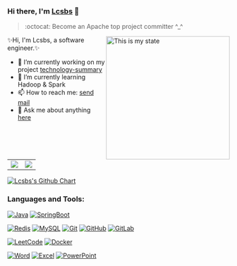 <!--
**Lcsbs/Lcsbs** is a ✨ _special_ ✨ repository because its `README.md` (this file) appears on your GitHub profile.

Here are some ideas to get you started:

- 🔭 I’m currently working on ...
- 🌱 I’m currently learning ...
- 👯 I’m looking to collaborate on ...
- 🤔 I’m looking for help with ...
- 💬 Ask me about ...
- 📫 How to reach me: ...
- 😄 Pronouns: ...
- ⚡ Fun fact: ...
-->

### Hi there, I'm [Lcsbs](https://gitee.com/lcsbs) 👋

> :octocat: Become an Apache top project committer ^_^

<img align="right" alt="This is my state" src="https://media.giphy.com/media/836HiJc7pgzy8iNXCn/giphy.gif" width="280"/>

✨Hi, I'm Lcsbs, a software engineer.✨

- 🔭 I’m currently working on my project [technology-summary](https://github.com/Lcsbs/technology-summary)
- 🌱 I’m currently learning Hadoop & Spark
- 📫 How to reach me: [send mail](mailto:lcsbs@163.com)
- 💬 Ask me about anything [here](https://github.com/Lcsbs/Lcsbs/issues)
<br />


<table border="0">
    <tr>
        <td><center><img align="center" src="https://github-readme-stats.vercel.app/api?username=Lcsbs&show_icons=true&count_private=true&hide_title=true&theme=cobalt"></center></td>
        <td><center><img align="center" src="https://github-readme-stats.anuraghazra1.vercel.app/api/top-langs/?username=Lcsbs&count_private=true&layout=compact&theme=merko" /></center></td>
    </tr>
</table>
<a href="https://github.com/Lcsbs"><img src="https://ghchart.rshah.org/409ba5/Lcsbs" alt="Lcsbs's Github Chart" /></a>

### Languages and Tools:

[![Java](https://img.shields.io/badge/Java-orange?style=flat&logo=java&logoColor=white&link=https://github.com/lengyue1024)](https://github.com/lengyue1024) 
[![SpringBoot](https://img.shields.io/badge/-Springboot-green?style=flat&logo=spring&link=https://github.com/lengyue1024)](https://github.com/lengyue1024) 

[![Redis](https://img.shields.io/badge/-Redis-black?style=flat&logo=redis&link=https://github.com/lengyue1024)](https://github.com/lengyue1024) 
[![MySQL](https://img.shields.io/badge/-MySQL-black?style=flat&logo=mysql&link=https://github.com/lengyue1024)](https://github.com/lengyue1024)
[![Git](https://img.shields.io/badge/-Git-black?style=flat&logo=git&link=https://github.com/lengyue1024)](https://github.com/lengyue1024) 
[![GitHub](https://img.shields.io/badge/-GitHub-181717?style=flat&logo=github&link=https://github.com/lengyue1024)](https://github.com/lengyue1024)
[![GitLab](https://img.shields.io/badge/-GitLab-FCA121?style=flat&logo=gitlab&link=https://github.com/lengyue1024)](https://gitlab.com/lengyue1024) 
<br>

[![LeetCode](https://img.shields.io/badge/-LeetCode-02569B?style=flat&logo=leetCode&link=https://github.com/lengyue1024)](https://github.com/lengyue1024)
[![Docker](https://img.shields.io/badge/-Docker-black?style=flat&logo=docker&link=https://github.com/lengyue1024)](https://github.com/lengyue1024)
<br>

[![Word](https://img.shields.io/badge/-Microsoft%20Word-164ead?style=flat&logo=microsoft%20word)](https://github.com/lengyue1024)
[![Excel](https://img.shields.io/badge/-Microsoft%20Excel-026f39?style=flat&logo=microsoft%20excel)](https://github.com/lengyue1024)
[![PowerPoint](https://img.shields.io/badge/-Microsoft%20PowerPoint-b9361a?style=flat&logo=microsoft%20powerpoint)](https://github.com/lengyue1024)
